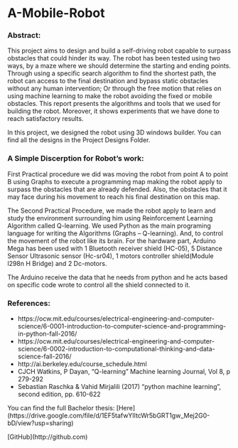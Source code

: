 # A-Mobile-Robot

<h3>Abstract:</h3>
<p>This project aims to design and build a self-driving robot capable to surpass obstacles that could hinder its way.
The robot has been tested using two ways, by a maze where we should determine the starting and ending points. Through using a specific search algorithm to find the shortest path, the robot can access to the final destination and bypass static obstacles without any human intervention; Or through the free motion that relies on using machine learning to make the robot avoiding the fixed or mobile obstacles.
This report presents the algorithms and tools that we used for building the robot. Moreover, it shows experiments that we have done to reach satisfactory results.</p>

<p>In this project, we designed the robot using 3D windows builder. You can find all the designs in the Project Designs Folder.</p>
<h3>A Simple Discerption for Robot’s work:</h3>
<p>First Practical procedure we did was moving the robot from point A to point B using Graphs to execute a programming map making the robot apply to surpass the obstacles that are already defended. Also, the obstacles that it may face during his movement to reach his final destination on this map.</p>

<p>The Second Practical Procedure, we made the robot apply to learn and study the environment surrounding him using Reinforcement Learning Algorithm called Q-learning.
We used Python as the main programing language for writing the Algorithms (Graphs – Q-learning). And, to control the movement of the robot like its brain.
For the hardware part, Arduino Mega has been used with 1 Bluetooth receiver shield (HC-05), 5 Distance Sensor Ultrasonic sensor (Hc-sr04), 1 motors controller shield(Module l298n H Bridge) and 2 Dc-motors.</p>
<p>The Arduino receive the data that he needs from python and he acts based on specific code wrote to control all the shield connected to it.</p>
<h3>References:</h3>
<ul>
  <li>https://ocw.mit.edu/courses/electrical-engineering-and-computer-science/6-0001-introduction-to-computer-science-and-programming-in-python-fall-2016/</li>
  <li>https://ocw.mit.edu/courses/electrical-engineering-and-computer-science/6-0002-introduction-to-computational-thinking-and-data-science-fall-2016/</li>
  <li>http://ai.berkeley.edu/course_schedule.html</li>
  <li>CJCH Watkins, P Dayan, “Q-learning” Machine learning Journal, Vol 8, p 279-292</li>
  <li>Sebastian Raschka & Vahid Mirjalili (2017) “python machine learning”, second edition, pp. 610-622</li>
</ul>
<p>You can find the full Bachelor thesis: [Here](https://drive.google.com/file/d/1EF5tafwYIltcWr5bGRT1gw_Mej2G0-bD/view?usp=sharing)</p>
[GitHub](http://github.com)
